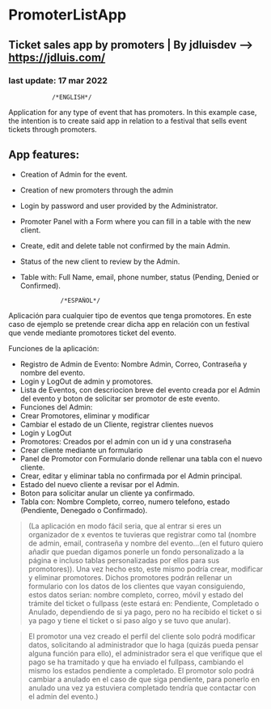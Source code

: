 # PromoterListApp
## Ticket sales app by promoters | By jdluisdev --> https://jdluis.com/
### last update: 17 mar 2022
                /*ENGLISH*/

Application for any type of event that has promoters.
In this example case, the intention is to create said app in relation to a festival that sells event tickets through promoters.

## App features:
- Creation of Admin for the event.
- Creation of new promoters through the admin
- Login by password and user provided by the Administrator.
- Promoter Panel with a Form where you can fill in a table with the new client.
- Create, edit and delete table not confirmed by the main Admin.
- Status of the new client to review by the Admin.
- Table with: Full Name, email, phone number, status (Pending, Denied or Confirmed).




                 /*ESPAÑOL*/
Aplicación para cualquier tipo de eventos que tenga promotores. 
En este caso de ejemplo se pretende crear dicha app en relación con un festival que vende mediante promotores ticket del evento.

Funciones de la aplicación:

- Registro de Admin de Evento: Nombre Admin, Correo, Contraseña y nombre del evento.  
- Login y LogOut de admin y promotores.
- Lista de Eventos, con descriocion breve del evento creada por el Admin del evento y boton de solicitar ser promotor de este evento.
- Funciones del Admin: 
 - Crear Promotores, eliminar y modificar
 - Cambiar el estado de un Cliente, registrar clientes nuevos
 - Login y LogOut
- Promotores: Creados por el admin con un id y una constraseña
 - Crear cliente mediante un formulario
 - Panel de Promotor con Formulario donde rellenar una tabla con el nuevo cliente.
 - Crear, editar y eliminar tabla no confirmada por el Admin principal.
 - Estado del nuevo cliente a revisar por el Admin.
 - Boton para solicitar anular un cliente ya confirmado.
 - Tabla con: Nombre Completo, correo, numero telefono, estado (Pendiente, Denegado o Confirmado).

> (La aplicación en modo fácil seria, que al entrar si eres un organizador de x eventos te tuvieras que registrar como tal (nombre de admin, email, contraseña y nombre del evento…(en el futuro quiero añadir que puedan digamos ponerle un fondo personalizado a la página e incluso tablas personalizadas por ellos para sus promotores)). Una vez hecho esto, este mismo podría crear, modificar y eliminar promotores. Dichos promotores podrán rellenar un formulario con los datos de los clientes que vayan consiguiendo, estos datos serian: nombre completo, correo, móvil y estado del trámite del ticket o fullpass (este estará en: Pendiente, Completado o Anulado, dependiendo de si ya pago, pero no ha recibido el ticket o si ya pago y tiene el ticket o si paso algo y se tuvo que anular).

> El promotor una vez creado el perfil del cliente solo podrá modificar datos, solicitando al administrador que lo haga (quizás pueda pensar alguna función para ello), el administrador sera el que verifique que el pago se ha tramitado y que ha enviado el fullpass, cambiando el mismo los estados pendiente a completado. El promotor solo podrá cambiar a anulado en el caso de que siga pendiente, para ponerlo en anulado una vez ya estuviera completado tendría que contactar con el admin del evento.)
